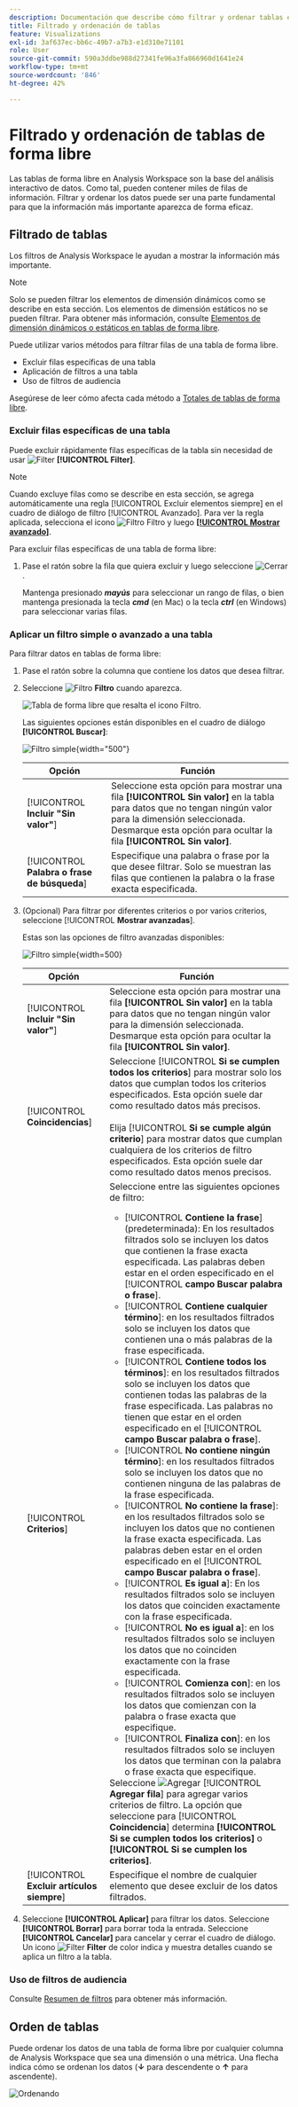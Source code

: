 ```yaml
---
description: Documentación que describe cómo filtrar y ordenar tablas en Analysis Workspace.
title: Filtrado y ordenación de tablas
feature: Visualizations
exl-id: 3af637ec-bb6c-49b7-a7b3-e1d310e71101
role: User
source-git-commit: 590a3ddbe988d27341fe96a3fa866960d1641e24
workflow-type: tm+mt
source-wordcount: '846'
ht-degree: 42%

---
```


# Filtrado y ordenación de tablas de forma libre

Las tablas de forma libre en Analysis Workspace son la base del análisis interactivo de datos. Como tal, pueden contener miles de filas de información. Filtrar y ordenar los datos puede ser una parte fundamental para que la información más importante aparezca de forma eficaz.

<!--The following video covers filter and sort options in Analysis Workspace, in addition to pagination options:

>[!VIDEO](https://video.tv.adobe.com/v/23968)-->

## Filtrado de tablas

Los filtros de Analysis Workspace le ayudan a mostrar la información más importante.

>[!NOTE]
>
> Solo se pueden filtrar los elementos de dimensión dinámicos como se describe en esta sección. Los elementos de dimensión estáticos no se pueden filtrar. Para obtener más información, consulte [Elementos de dimensión dinámicos o estáticos en tablas de forma libre](/help/analysis-workspace/visualizations/freeform-table/column-row-settings/manual-vs-dynamic-rows.md).

Puede utilizar varios métodos para filtrar filas de una tabla de forma libre.

- Excluir filas específicas de una tabla
- Aplicación de filtros a una tabla
- Uso de filtros de audiencia

Asegúrese de leer cómo afecta cada método a [Totales de tablas de forma libre](/help/analysis-workspace/visualizations/freeform-table/workspace-totals.md).

### Excluir filas específicas de una tabla

Puede excluir rápidamente filas específicas de la tabla sin necesidad de usar ![Filter](/help/assets/icons/Filter.svg) **[!UICONTROL Filter]**.

>[!NOTE]
>
>Cuando excluye filas como se describe en esta sección, se agrega automáticamente una regla [!UICONTROL Excluir elementos siempre] en el cuadro de diálogo de filtro [!UICONTROL Avanzado]. Para ver la regla aplicada, selecciona el icono ![Filtro](/help/assets/icons/Filter.svg) Filtro y luego [**[!UICONTROL Mostrar avanzado]**](#apply-a-simple-or-advanced-filter-to-a-table).

Para excluir filas específicas de una tabla de forma libre:

1. Pase el ratón sobre la fila que quiera excluir y luego seleccione ![Cerrar](/help/assets/icons/Close.svg).

   Mantenga presionado ***mayús*** para seleccionar un rango de filas, o bien mantenga presionada la tecla ***cmd*** (en Mac) o la tecla ***ctrl*** (en Windows) para seleccionar varias filas.

<!--### Right-click > Delete selected rows

Note: this option does not seem to work. AN-338422

1. Select 1 or more rows. 
1. Right-click and select **[!UICONTROL Delete Selected Rows]**. 

   This action will remove the rows from the table and apply a table filter.-->


### Aplicar un filtro simple o avanzado a una tabla

Para filtrar datos en tablas de forma libre:

1. Pase el ratón sobre la columna que contiene los datos que desea filtrar. <!--only some types of columns show the filter... Which? Just Dimensions?-->

1. Seleccione ![Filtro](/help/assets/icons/Filter.svg) **Filtro** cuando aparezca.

   ![Tabla de forma libre que resalta el icono Filtro.](assets/table-filter-icon.png)

   Las siguientes opciones están disponibles en el cuadro de diálogo **[!UICONTROL Buscar]**:

   ![Filtro simple](assets/filter-simple.png){width="500"}

   | Opción | Función |
   |---------|----------|
   | [!UICONTROL **Incluir &quot;Sin valor&quot;**] | Seleccione esta opción para mostrar una fila **[!UICONTROL Sin valor]** en la tabla para datos que no tengan ningún valor para la dimensión seleccionada. Desmarque esta opción para ocultar la fila **[!UICONTROL Sin valor]**. |
   | [!UICONTROL **Palabra o frase de búsqueda**] | Especifique una palabra o frase por la que desee filtrar. Solo se muestran las filas que contienen la palabra o la frase exacta especificada. |


1. (Opcional) Para filtrar por diferentes criterios o por varios criterios, seleccione [!UICONTROL **Mostrar avanzadas**].

   Estas son las opciones de filtro avanzadas disponibles:

   ![Filtro simple](assets/filter-advanced.png){width=500}

   | Opción | Función |
   |---------|----------|
   | [!UICONTROL **Incluir &quot;Sin valor&quot;**] | Seleccione esta opción para mostrar una fila **[!UICONTROL Sin valor]** en la tabla para datos que no tengan ningún valor para la dimensión seleccionada. Desmarque esta opción para ocultar la fila **[!UICONTROL Sin valor]**. |
   | [!UICONTROL **Coincidencias**] | Seleccione [!UICONTROL **Si se cumplen todos los criterios**] para mostrar solo los datos que cumplan todos los criterios especificados. Esta opción suele dar como resultado datos más precisos.<br/><br/>Elija [!UICONTROL **Si se cumple algún criterio**] para mostrar datos que cumplan cualquiera de los criterios de filtro especificados. Esta opción suele dar como resultado datos menos precisos. |
   | [!UICONTROL **Criterios**] | Seleccione entre las siguientes opciones de filtro:<br/><ul><li>[!UICONTROL **Contiene la frase**] (predeterminada): En los resultados filtrados solo se incluyen los datos que contienen la frase exacta especificada. Las palabras deben estar en el orden especificado en el [!UICONTROL **campo Buscar palabra o frase**].</li><li>[!UICONTROL **Contiene cualquier término**]: en los resultados filtrados solo se incluyen los datos que contienen una o más palabras de la frase especificada. </li><li>[!UICONTROL **Contiene todos los términos**]: en los resultados filtrados solo se incluyen los datos que contienen todas las palabras de la frase especificada. Las palabras no tienen que estar en el orden especificado en el [!UICONTROL **campo Buscar palabra o frase**].</li><li>[!UICONTROL **No contiene ningún término**]: en los resultados filtrados solo se incluyen los datos que no contienen ninguna de las palabras de la frase especificada. </li><li>[!UICONTROL **No contiene la frase**]: en los resultados filtrados solo se incluyen los datos que no contienen la frase exacta especificada. Las palabras deben estar en el orden especificado en el [!UICONTROL **campo Buscar palabra o frase**].</li><li>[!UICONTROL **Es igual a**]: En los resultados filtrados solo se incluyen los datos que coinciden exactamente con la frase especificada. </li><li>[!UICONTROL **No es igual a**]: en los resultados filtrados solo se incluyen los datos que no coinciden exactamente con la frase especificada. </li><li>[!UICONTROL **Comienza con**]: en los resultados filtrados solo se incluyen los datos que comienzan con la palabra o frase exacta que especifique. </li><li>[!UICONTROL **Finaliza con**]: en los resultados filtrados solo se incluyen los datos que terminan con la palabra o frase exacta que especifique. </li></ul>Seleccione ![Agregar](/help/assets/icons/Add.svg) [!UICONTROL **Agregar fila**] para agregar varios criterios de filtro. La opción que seleccione para [!UICONTROL **Coincidencia**] determina **[!UICONTROL Si se cumplen todos los criterios]** o **[!UICONTROL Si se cumplen los criterios]**. |
   | [!UICONTROL **Excluir artículos siempre**] | Especifique el nombre de cualquier elemento que desee excluir de los datos filtrados. |

1. Seleccione **[!UICONTROL Aplicar]** para filtrar los datos. Seleccione **[!UICONTROL Borrar]** para borrar toda la entrada. Seleccione **[!UICONTROL Cancelar]** para cancelar y cerrar el cuadro de diálogo. <br/>Un icono ![Filter](/help/assets/icons/FilterColored.svg) **Filter** de color indica y muestra detalles cuando se aplica un filtro a la tabla.

### Uso de filtros de audiencia

Consulte [Resumen de filtros](/help/components/filters/filters-overview.md) para obtener más información.

## Orden de tablas

Puede ordenar los datos de una tabla de forma libre por cualquier columna de Analysis Workspace que sea una dimensión o una métrica. Una flecha indica cómo se ordenan los datos (**↓** para descendente o **↑** para ascendente).

![Ordenando](assets/sorting.gif)
